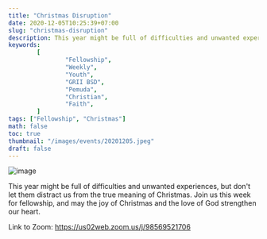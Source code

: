```yaml
---
title: "Christmas Disruption"
date: 2020-12-05T10:25:39+07:00
slug: "christmas-disruption"
description: This year might be full of difficulties and unwanted experiences, but dont let them distract us from the true meaning of Christmas.
keywords:
        [
                "Fellowship",
                "Weekly",
                "Youth",
                "GRII BSD",
                "Pemuda",
                "Christian",
                "Faith",
        ]
tags: ["Fellowship", "Christmas"]
math: false
toc: true
thumbnail: "/images/events/20201205.jpeg"
draft: false
---
```


![image](/images/events/20201205.jpeg)

This year might be full of difficulties and unwanted experiences, but don't let them distract us from the true meaning of Christmas. Join us this week for fellowship, and may the joy of Christmas and the love of God strengthen our heart.

Link to Zoom: https://us02web.zoom.us/j/98569521706
